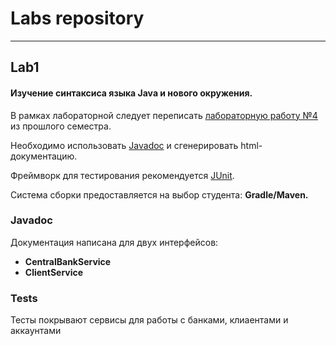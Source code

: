 # Labs repository

---
## Lab1
#### Изучение синтаксиса языка Java и нового окружения.
В рамках лабораторной следует переписать [лабораторную работу №4](https://ronimizy.notion.site/Labs-7375b5d241c347d18616deaeeee2bc48) из прошлого семестра.

Необходимо использовать [Javadoc](https://www.baeldung.com/javadoc) и сгенерировать html-документацию.

Фреймворк для тестирования рекомендуется [JUnit](https://mvnrepository.com/artifact/org.junit.jupiter/junit-jupiter-api).

Система сборки предоставляется на выбор студента: **Gradle/Maven.**

### Javadoc
Документация написана для двух интерфейсов:

- **CentralBankService**
- **ClientService**

### Tests
Тесты покрывают сервисы для работы с банками, клиаентами и аккаунтами